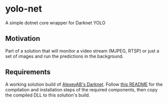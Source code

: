 # yolo-net

A simple dotnet core wrapper for Darknet YOLO

## Motivation

Part of a solution that will monitor a video stream (MJPEG, RTSP) or just a set of images and run the predictions in the background.

## Requirements
A working solution build of [AlexeyAB's Darknet](https://github.com/AlexeyAB/darknet). Follow [this README](https://github.com/AlexeyAB/darknet/blob/master/README.md) for the compilation and installation steps of the required components, then copy the compiled DLL to this solution's build.
